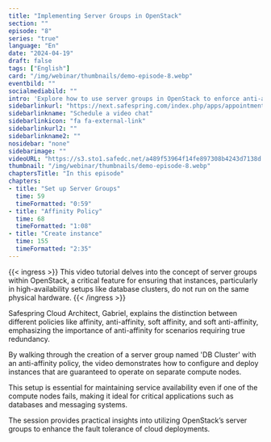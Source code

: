 ```yaml
---
title: "Implementing Server Groups in OpenStack"
section: ""
episode: "8"
series: "true"
language: "En"
date: "2024-04-19"
draft: false
tags: ["English"]
card: "/img/webinar/thumbnails/demo-episode-8.webp"
eventbild: ""
socialmediabild: ""
intro: 'Explore how to use server groups in OpenStack to enforce anti-affinity rules for improved redundancy and reliability in your cloud infrastructure.'
sidebarlinkurl: "https://next.safespring.com/index.php/apps/appointments/embed/VOZl8W1TrMMEFQ%3D%3D/form"
sidebarlinkname: "Schedule a video chat"
sidebarlinkicon: "fa fa-external-link"
sidebarlinkurl2: ""
sidebarlinkname2: ""
nosidebar: "none"
sidebarimage: ""
videoURL: "https://s3.sto1.safedc.net/a489f53964f14fe897308b4243d7138d:processedvideos/safespring-demo-episode-8-server-groups-2/master.m3u8"
thumbnail: "/img/webinar/thumbnails/demo-episode-8.webp"
chaptersTitle: "In this episode"
chapters:
- title: "Set up Server Groups"
  time: 59
  timeFormatted: "0:59"
- title: "Affinity Policy"
  time: 68
  timeFormatted: "1:08"
- title: "Create instance"
  time: 155
  timeFormatted: "2:35"
---
```


{{< ingress >}}
This video tutorial delves into the concept of server groups within OpenStack, a critical feature for ensuring that instances, particularly in high-availability setups like database clusters, do not run on the same physical hardware. {{< /ingress >}}

Safespring Cloud Architect, Gabriel, explains the distinction between different policies like affinity, anti-affinity, soft affinity, and soft anti-affinity, emphasizing the importance of anti-affinity for scenarios requiring true redundancy. 

By walking through the creation of a server group named 'DB Cluster' with an anti-affinity policy, the video demonstrates how to configure and deploy instances that are guaranteed to operate on separate compute nodes. 

This setup is essential for maintaining service availability even if one of the compute nodes fails, making it ideal for critical applications such as databases and messaging systems. 

The session provides practical insights into utilizing OpenStack’s server groups to enhance the fault tolerance of cloud deployments.
